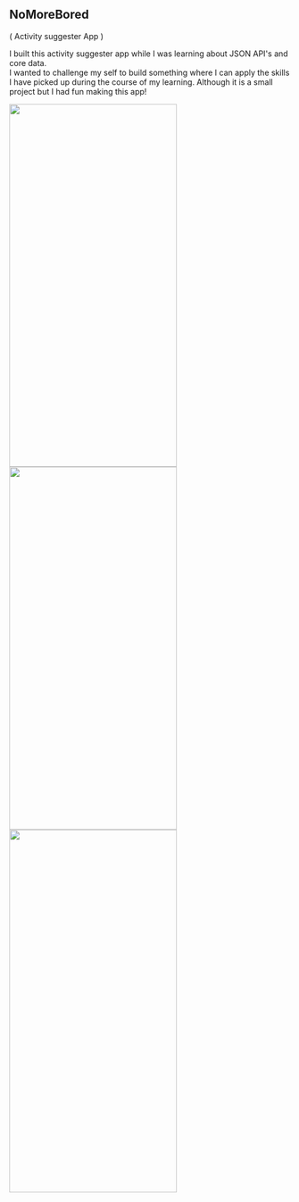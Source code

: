 <h2>NoMoreBored</h2>
( Activity suggester App )

I built this activity suggester app while I was learning about JSON API's and core data.  
I wanted to challenge my self to build something where I can apply the skills I have picked up during the course of my learning. 
Although it is a small project but I had fun making this app!
<p float="left">
<img src="https://user-images.githubusercontent.com/113287625/221838143-a4111ebf-cbcb-4ba8-8bb1-158d1828dc79.png" width=300 height=650>
<img src="https://user-images.githubusercontent.com/113287625/221838165-18edda55-a39c-4e43-928d-b22032acce5c.png" width=300 height=650>
<img src="https://user-images.githubusercontent.com/113287625/221838204-b11eb6fb-9f01-4210-aa61-0272b22da57d.png" width=300 height=650>
</p>

